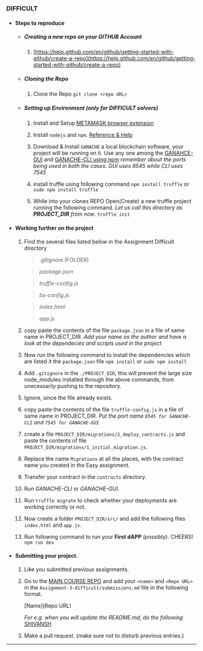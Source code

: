 ### DIFFICULT

* #### Steps to reproduce
    * ##### Creating a new repo on your GITHUB Account
        1. [https://help.github.com/en/github/getting-started-with-github/create-a-repo](https://help.github.com/en/github/getting-started-with-github/create-a-repo)
    * ##### Cloning the Repo
        1. Clone the Repo
        ```git clone <repo URL>```

    * ##### Setting up Environment (only for DIFFICULT solvers)

        1. Install and Setup [METAMASK browser extension](https://metamask.io/)
        2. Install ```nodejs``` and ```npm```.
            [Reference & Help](https://linuxize.com/post/how-to-install-node-js-on-ubuntu-18.04/)
        3. Download & Install ```GANACHE``` a local blockchain software, your project will be running on it.
            Use any one among the [GANAHCE-GUI](https://www.trufflesuite.com/ganache) and [GANACHE-CLI using npm](https://www.npmjs.com/package/ganache-cli)
            *remember about the ports being used in both the cases. GUI uses 8545 while CLI uses 7545*
            
        4.  install truffle using following command
            ```npm install truffle``` or ```sudo npm install truffle```
            
        5.  While into your clones REPO Open(Create) a new truffle project running the following command. *Let us call this directory as **PROJECT_DIR** from now*.
            ```truffle init```
        
* #### Working further on the project
    1. Find the several files listed below in the Assignment Difficult directory
        > .gitignore    (FOLDER)
        
        > *package.json*
        
        > *truffle-config.js*
        
        > *bs-config.js*
        
        > *index.html*
        
        > *app.js*
            
    2. copy paste the contents of the file ```package.json```  in a file of same name in PROJECT_DIR.
        *Add your name as the author and have a look at the dependecies and scripts used in the project*
    3. Now run the following command to install the dependencies which are listed it the ```package.json``` file
        ```npm install``` or ```sudo npm install```
    4.  Add ```.gitignore``` in the ```./PROJECT_DIR```, this will prevent the large size node_modules installed through the above commands, from unecessarily pushing to the repository.
    5. Ignore, since the file already exists.
    6. copy paste the contents of the file ```truffle-config.js```  in a file of same name in PROJECT_DIR.
        *Put the port name ```8545 for GANACHE-CLI``` and ```7545 for GANACHE-GUI```*
    7. create a file ```PROJECT_DIR/migrations/2_deploy_contracts.js``` and paste the contents of file ```PROJECT_DIR/migrations/1_initial_migration.js```.
    8. Replace the name ```Migrations``` at all the places, with the contract name you created in the Easy assignment.
    9. Transfer your contract in the ```contracts``` directory.
    10. Run *GANACHE-CLI* or *GANACHE-GUI*.
    11. Run ```truffle migrate``` to check whether your deployments are working correctly or not.
    12. Now create a folder ```PROJECT_DIR/src/``` and add the following files ```index.html``` and ```app.js```.
    13. Run following command to run your **First dAPP** (possibly). CHEERS!
        ```npm run dev```
        
* #### Submitting your project.
    1. Like you submitted previous assignments.
    2. Go to the [MAIN COURSE REPO](https://github.com/cutting-edge-visionaries/Blockchain) and add your ```<name>``` and ```<Repo URL>``` in the ```Assignment-3-difficult/submissions.md``` file in the following format.
         
        [Name](Repo URL)

        *For e.g. when you will update the README.md, do the following*
        [SHIVANSH](https://github.com/johnsoncarl/CEVWS-Assignment_Blockchain)
    3. Make a pull request. (make sure not to disturb previous entries.)
        
        
-----------------

